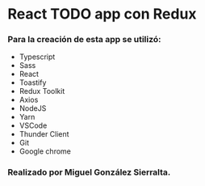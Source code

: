 # React TODO app con Redux

### Para la creación de esta app se utilizó:
- Typescript
- Sass
- React
- Toastify
- Redux Toolkit
- Axios
- NodeJS
- Yarn
- VSCode
- Thunder Client
- Git
- Google chrome

### Realizado por Miguel González Sierralta.